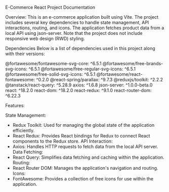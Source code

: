 E-Commerce React Project Documentation

Overview:
This is an e-commerce application built using Vite. The project includes several key dependencies to handle state management, API interactions, routing, and icons. The application fetches product data from a local API using json-server. Note that the project does not include responsive web design (RWD) styling.

Dependencies
Below is a list of dependencies used in this project along with their versions:

@fortawesome/fontawesome-svg-core: ^6.5.1
@fortawesome/free-brands-svg-icons: ^6.5.1
@fortawesome/free-regular-svg-icons: ^6.5.1
@fortawesome/free-solid-svg-icons: ^6.5.1
@fortawesome/react-fontawesome: ^0.2.0
@react-spring/parallax: ^9.7.3
@reduxjs/toolkit: ^2.2.2
@tanstack/react-query: ^5.28.9
axios: ^1.6.8
json-server: ^1.0.0-beta.0
react: ^18.2.0
react-dom: ^18.2.0
react-redux: ^9.1.0
react-router-dom: ^6.22.3

Features:

State Management:
- Redux Toolkit: Used for managing the global state of the application efficiently.
- React Redux: Provides React bindings for Redux to connect React components to the Redux store.
API Interaction:
- Axios: Handles HTTP requests to fetch data from the local API server.
Data Fetching:
- React Query: Simplifies data fetching and caching within the application.
Routing:
- React Router DOM: Manages the application's navigation and routing.
Icons:
- FontAwesome: Provides a collection of free icons for use within the application.
